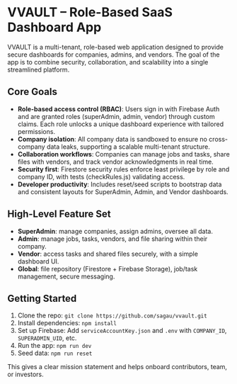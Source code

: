 # VVAULT – Role-Based SaaS Dashboard App

VVAULT is a multi-tenant, role-based web application designed to provide secure dashboards for companies, admins, and vendors. The goal of the app is to combine security, collaboration, and scalability into a single streamlined platform.

## Core Goals

- **Role-based access control (RBAC)**: Users sign in with Firebase Auth and are granted roles (superAdmin, admin, vendor) through custom claims. Each role unlocks a unique dashboard experience with tailored permissions.
- **Company isolation**: All company data is sandboxed to ensure no cross-company data leaks, supporting a scalable multi-tenant structure.
- **Collaboration workflows**: Companies can manage jobs and tasks, share files with vendors, and track vendor acknowledgments in real time.
- **Security first**: Firestore security rules enforce least privilege by role and company ID, with tests (checkRules.js) validating access.
- **Developer productivity**: Includes reset/seed scripts to bootstrap data and consistent layouts for SuperAdmin, Admin, and Vendor dashboards.

## High-Level Feature Set

- **SuperAdmin**: manage companies, assign admins, oversee all data.
- **Admin**: manage jobs, tasks, vendors, and file sharing within their company.
- **Vendor**: access tasks and shared files securely, with a simple dashboard UI.
- **Global**: file repository (Firestore + Firebase Storage), job/task management, secure messaging.

## Getting Started

1. Clone the repo: `git clone https://github.com/sagau/vvault.git`
2. Install dependencies: `npm install`
3. Set up Firebase: Add `serviceAccountKey.json` and `.env` with `COMPANY_ID`, `SUPERADMIN_UID`, etc.
4. Run the app: `npm run dev`
5. Seed data: `npm run reset`

This gives a clear mission statement and helps onboard contributors, team, or investors.
